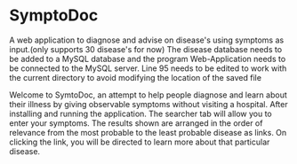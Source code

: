 # SymptoDoc
A web application to diagnose and advise on disease's using symptoms as input.(only supports 30 disease's for now)
The disease database needs to be added to a MySQL database and the program Web-Application needs to be connected to the MySQL server. 
Line 95 needs to be edited to work with the current directory to avoid modifying the location of the saved file

Welcome to SymtoDoc, an attempt to help people diagnose and learn about their illness by giving observable symptoms without visiting a hospital.
After installing and running the application. The searcher tab will allow you to enter your symptoms. The results shown are arranged in the order of relevance
from the most probable to the least probable disease as links. On clicking the link, you will be directed to learn more about that particular disease.
